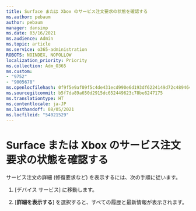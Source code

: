 ```yaml
---
title: Surface または Xbox のサービス注文要求の状態を確認する
ms.author: pebaum
author: pebaum
manager: dansimp
ms.date: 03/16/2021
ms.audience: Admin
ms.topic: article
ms.service: o365-administration
ROBOTS: NOINDEX, NOFOLLOW
localization_priority: Priority
ms.collection: Adm_O365
ms.custom:
- "9752"
- "9005678"
ms.openlocfilehash: 0f9f5e9af09f5c4de431ecd990e6d193df6224149d72c48946425824ad60dd23
ms.sourcegitcommit: b5f7da89a650d2915dc652449623c78be6247175
ms.translationtype: HT
ms.contentlocale: ja-JP
ms.lasthandoff: 08/05/2021
ms.locfileid: "54021529"
---
```

# <a name="check-the-status-of-a-service-order-request-for-surface-or-xbox"></a>Surface または Xbox のサービス注文要求の状態を確認する

サービス注文の詳細 (修復要求など) を表示するには、次の手順に従います。

1. [デバイス サービス] に移動します。

1. [**詳細を表示する**] を選択すると、すべての履歴と最新情報が表示されます。

